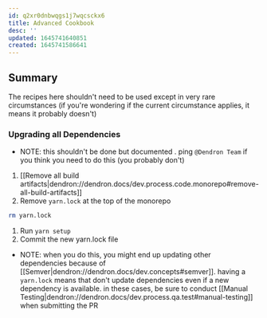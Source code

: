 ```yaml
---
id: q2xr0dnbwqgs1j7wqcsckx6
title: Advanced Cookbook
desc: ''
updated: 1645741640851
created: 1645741586641
---
```


## Summary

The recipes here shouldn't need to be used except in very rare circumstances (if you're wondering if the current circumstance applies, it means it probably doesn't)

### Upgrading all Dependencies

- NOTE: this shouldn't be done but documented . ping `@Dendron Team` if you think you need to do this (you probably don't)

1. [[Remove all build artifacts|dendron://dendron.docs/dev.process.code.monorepo#remove-all-build-artifacts]]
1. Remove `yarn.lock` at the top of the monorepo

```sh
rm yarn.lock
```

1. Run `yarn setup`
1. Commit the new yarn.lock file

- NOTE: when you do this, you might end up updating other dependencies because of [[Semver|dendron://dendron.docs/dev.concepts#semver]]. having a `yarn.lock` means that don't update dependencies even if a new dependency is available. in these cases, be sure to conduct [[Manual Testing|dendron://dendron.docs/dev.process.qa.test#manual-testing]] when submitting the PR

